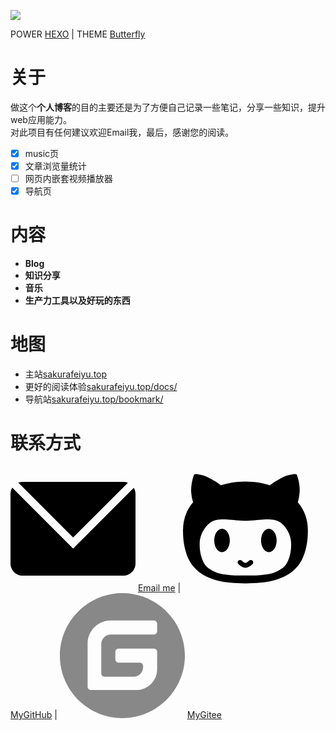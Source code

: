 [![](https://data.jsdelivr.com/v1/package/gh/a1046700338/a1046700338.github.io/badge)](https://www.jsdelivr.com/package/gh/a1046700338/a1046700338.github.io)

POWER [HEXO](https://hexo.io/) | THEME [Butterfly]([Butterfly)

# 关于
做这个**个人博客**的目的主要还是为了方便自己记录一些笔记，分享一些知识，提升web应用能力。  
对此项目有任何建议欢迎Email我，最后，感谢您的阅读。

- [x] music页
- [x] 文章浏览量统计
- [ ] 网页内嵌套视频播放器
- [x] 导航页

# 内容
- **Blog**
- **知识分享**
- **音乐**
- **生产力工具以及好玩的东西**

# 地图
- 主站[sakurafeiyu.top](sakurafeiyu.top/)
- 更好的阅读体验[sakurafeiyu.top/docs/](sakurafeiyu.top/docs/)
- 导航站[sakurafeiyu.top/bookmark/](sakurafeiyu.top/bookmark/)


# 联系方式
<!--  📫[Email me](mailto:sakurafeiyu666@163.com)|😸[MyGitHub](https://github.com/a1046700338)  -->

<div>
<svg t="1629376046033" class="icon" viewBox="0 0 1024 1024" version="1.1" xmlns="http://www.w3.org/2000/svg" p-id="1709" width="200" height="200"><path d="M513 583.8l448.5-448.5c-11.6-4.7-24.3-7.3-37.5-7.3H100c-12.7 0-24.9 2.4-36.1 6.7L513 583.8z" fill="" p-id="1710"></path><path d="M513 674.3L14.6 175.9C5.3 191.1 0 208.9 0 228v568c0 55.2 44.8 100 100 100h824c55.2 0 100-44.8 100-100V228c0-18.5-5.1-35.9-13.9-50.8L513 674.3z" fill="" p-id="1711"></path></svg>
<a target="_blank" rel="noopener" href="mailto:sakurafeiyu666@163.com">Email me</a>
<span>|</span>
<svg t="1629375902283" class="icon" viewBox="0 0 1025 1024" version="1.1" xmlns="http://www.w3.org/2000/svg" p-id="1796" width="200" height="200"><path d="M512.032 831.904c-19.168 0-38.304-9.92-58.144-29.76-7.808-7.808-7.808-20.48 0-28.288s20.48-7.808 28.288 0C494.368 786.08 504.16 792 512.032 792s17.664-5.92 29.856-18.144c7.808-7.808 20.48-7.808 28.288 0s7.808 20.48 0 28.288c-19.84 19.84-38.976 29.76-58.144 29.76z m-512-306.4c0 49.888 4.256 95.136 12.8 135.68s20.544 75.744 36 105.536 35.008 55.904 58.656 78.336 49.344 40.928 77.056 55.456c27.744 14.528 59.456 26.304 95.2 35.264S351.84 951.04 388.8 954.624 466.496 960 510.944 960c44.448 0 85.248-1.792 122.4-5.376s73.6-9.856 109.344-18.848c35.744-8.96 67.552-20.736 95.456-35.264s53.792-33.024 77.6-55.456c23.808-22.432 43.456-48.544 58.944-78.336s27.552-64.96 36.256-105.536c8.704-40.576 13.056-85.792 13.056-135.68 0-89.376-27.744-166.368-83.2-230.976 3.2-8.608 5.952-18.496 8.256-29.6s4.544-26.816 6.656-47.104c2.144-20.288 1.344-43.712-2.4-70.272S942.56 93.888 932.256 66.24l-8-1.632c-5.344-1.088-14.048-0.704-26.144 1.088s-26.208 5.024-42.4 9.696-37.056 13.92-62.656 27.744-52.608 31.328-81.056 52.512c-48.352-14.72-115.008-30.112-200-30.112s-151.808 15.392-200.544 30.112c-28.448-21.184-55.552-38.592-81.344-52.224s-46.4-22.976-61.856-28c-15.456-5.024-29.792-8.256-42.944-9.696s-21.6-1.888-25.344-1.344c-3.744 0.544-6.496 1.152-8.256 1.888-10.304 27.648-17.408 54.752-21.344 81.312s-4.8 49.888-2.656 69.984c2.144 20.096 4.448 35.904 6.944 47.392S80 286.304 83.2 294.56C27.744 358.816 0 435.808 0 525.536z m136.544 113.888c0-58.016 21.344-110.624 64-157.856 12.8-14.4 27.648-25.312 44.544-32.704s36.096-11.616 57.6-12.608 42.048-0.8 61.6 0.608 43.744 3.296 72.544 5.696 53.696 3.616 74.656 3.616c20.96 0 45.856-1.184 74.656-3.616s52.992-4.288 72.544-5.696c19.552-1.408 40.096-1.6 61.6-0.608s40.8 5.216 57.856 12.608c17.056 7.392 32 18.304 44.8 32.704 42.656 47.232 64 99.84 64 157.856 0 34.016-3.552 64.32-10.656 90.944s-16.096 48.928-26.944 66.912c-10.848 18.016-26.048 33.216-45.6 45.632s-38.496 22.016-56.8 28.8c-18.304 6.784-41.952 12.096-70.944 15.904s-54.944 6.112-77.856 6.912c-22.944 0.8-51.808 1.216-86.656 1.216s-63.648-0.416-86.4-1.216c-22.752-0.8-48.608-3.104-77.6-6.912s-52.608-9.12-70.944-15.904c-18.304-6.816-37.248-16.416-56.8-28.8s-34.752-27.616-45.6-45.632c-10.848-18.016-19.84-40.32-26.944-66.912s-10.656-56.928-10.656-90.944zM256.032 608c0-53.024 28.64-96 64-96s64 42.976 64 96-28.64 96-64 96-64-42.976-64-96z m384 0c0-53.024 28.64-96 64-96s64 42.976 64 96-28.64 96-64 96-64-42.976-64-96z" p-id="1797"></path></svg>
<a target="_blank" rel="noopener" href="https://github.com/a1046700338">MyGitHub</a>
<span>|</span>
<svg t="1629376076596" class="icon" viewBox="0 0 1024 1024" version="1.1" xmlns="http://www.w3.org/2000/svg" p-id="1842" width="200" height="200"><path d="M512 1024C230.4 1024 0 793.6 0 512S230.4 0 512 0s512 230.4 512 512-230.4 512-512 512z m259.2-569.6H480c-12.8 0-25.6 12.8-25.6 25.6v64c0 12.8 12.8 25.6 25.6 25.6h176c12.8 0 25.6 12.8 25.6 25.6v12.8c0 41.6-35.2 76.8-76.8 76.8h-240c-12.8 0-25.6-12.8-25.6-25.6V416c0-41.6 35.2-76.8 76.8-76.8h355.2c12.8 0 25.6-12.8 25.6-25.6v-64c0-12.8-12.8-25.6-25.6-25.6H416c-105.6 0-188.8 86.4-188.8 188.8V768c0 12.8 12.8 25.6 25.6 25.6h374.4c92.8 0 169.6-76.8 169.6-169.6v-144c0-12.8-12.8-25.6-25.6-25.6z" fill="#888888" p-id="1843"></path></svg>
<a target="_blank" rel="noopener" href="https://gitee.com/sakurafeiyu/">MyGitee</a>
</div>